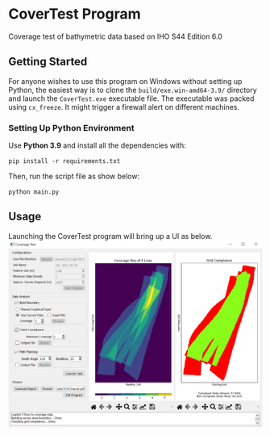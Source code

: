 # CoverTest Program
Coverage test of bathymetric data based on IHO S44 Edition 6.0

## Getting Started
For anyone wishes to use this program on Windows without setting up Python, the easiest way is to clone the ```build/exe.win-amd64-3.9/``` directory and launch the ```CoverTest.exe``` executable file. The executable was packed using ```cx_freeze```. It might trigger a firewall alert on different machines.

### Setting Up Python Environment
Use **Python 3.9** and install all the dependencies with:
```
pip install -r requirements.txt
```
Then, run the script file as show below:
```
python main.py
```

## Usage
Launching the CoverTest program will bring up a UI as below.
![](screenshot.png)
